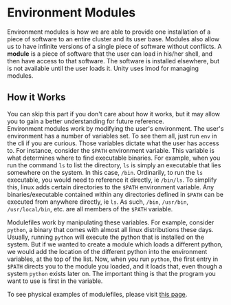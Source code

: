 # Environment Modules #
Environment modules is how we are able to provide one installation of a piece of software to an entire cluster and its user base. Modules also allow us to have infinite versions of a single piece of software without conflicts. A **module** is a piece of software that the user can load in his/her shell, and then have access to that software. The software is installed elsewhere, but is not available until the user loads it. Unity uses lmod for managing modules.

## How it Works ##
You can skip this part if you don't care about how it works, but it may allow you to gain a better understanding for future reference.  
Environment modules work by modifying the user's environment. The user's environment has a number of variables set. To see them all, just run `env` in the cli if you are curious. Those variables dictate what the user has access to. For instance, consider the `$PATH` environment variable. This variable is what determines where to find executable binaries. For example, when you run the command `ls` to list the directory, `ls` is simply an executable that lies somewhere on the system. In this case, `/bin`. Ordinarily, to run the `ls` executable, you would need to reference it directly, ie `/bin/ls`. To simplify this, linux adds certain directories to the `$PATH` environment variable. Any binaries/executable contained within any directories defined in `$PATH` can be executed from anywhere directly, ie `ls`. As such, `/bin`, `/usr/bin`, `/usr/local/bin`, etc. are all members of the `$PATH` variable.

Modulefiles work by manipulating these variables. For example, consider `python`, a binary that comes with almost all linux distributions these days. Usually, running `python` will execute the python that is installed on the system. But if we wanted to create a module which loads a different python, we would add the location of the different python into the environment variables, at the top of the list. Now, when you run `python`, the first entry in `$PATH` directs you to the module you loaded, and it loads that, even though a system `python` exists later on. The important thing is that the program you want to use is first in the variable.

To see physical examples of modulefiles, please visit [this page](modules/self.md).